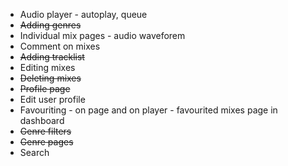 - Audio player - autoplay, queue
- ~~Adding genres~~
- Individual mix pages - audio waveforem
- Comment on mixes
- ~~Adding tracklist~~
- Editing mixes
- ~~Deleting mixes~~
- ~~Profile page~~
- Edit user profile
- Favouriting - on page and on player - favourited mixes page in dashboard
- ~~Genre filters~~
- ~~Genre pages~~
- Search
